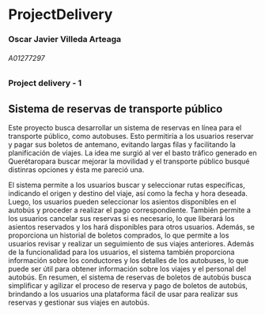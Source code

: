 # ProjectDelivery

### Oscar Javier Villeda Arteaga
###### A01277297


### Project delivery - 1

## Sistema de reservas de transporte público

Este proyecto busca desarrollar un sistema de reservas en línea para el transporte público, como autobuses. Esto permitiría a los usuarios reservar y pagar sus boletos de antemano, evitando largas filas y facilitando la planificación de viajes. La idea me surgió al ver el basto tráfico generado en Querétaropara buscar mejorar la movilidad y el transporte público busqué distinras opciones y ésta me pareció una.

El sistema permite a los usuarios buscar y seleccionar rutas específicas, indicando el origen y destino del viaje, así como la fecha y hora deseada. Luego, los usuarios pueden seleccionar los asientos disponibles en el autobús y proceder a realizar el pago correspondiente.
También permite a los usuarios cancelar sus reservas si es necesario, lo que liberará los asientos reservados y los hará disponibles para otros usuarios. Además, se proporciona un historial de boletos comprados, lo que permite a los usuarios revisar y realizar un seguimiento de sus viajes anteriores.
Además de la funcionalidad para los usuarios, el sistema también proporciona información sobre los conductores y los detalles de los autobuses, lo que puede ser útil para obtener información sobre los viajes y el personal del autobús.
En resumen, el sistema de reservas de boletos de autobús busca simplificar y agilizar el proceso de reserva y pago de boletos de autobús, brindando a los usuarios una plataforma fácil de usar para realizar sus reservas y gestionar sus viajes en autobús.
